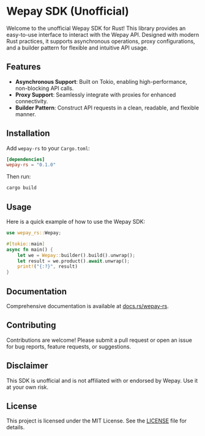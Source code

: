 # Wepay SDK (Unofficial)

Welcome to the unofficial Wepay SDK for Rust! This library provides an easy-to-use interface to interact with the Wepay API. Designed with modern Rust practices, it supports asynchronous operations, proxy configurations, and a builder pattern for flexible and intuitive API usage.

## Features

- **Asynchronous Support**: Built on Tokio, enabling high-performance, non-blocking API calls.
- **Proxy Support**: Seamlessly integrate with proxies for enhanced connectivity.
- **Builder Pattern**: Construct API requests in a clean, readable, and flexible manner.

## Installation

Add `wepay-rs` to your `Cargo.toml`:

```toml
[dependencies]
wepay-rs = "0.1.0"
```

Then run:

```bash
cargo build
```

## Usage

Here is a quick example of how to use the Wepay SDK:

```rust
use wepay_rs::Wepay;

#[tokio::main]
async fn main() {
    let we = Wepay::builder().build().unwrap();
    let result = we.product().await.unwrap();
    print!("{:?}", result)
}
```

## Documentation

Comprehensive documentation is available at [docs.rs/wepay-rs](https://docs.rs/wepay-rs).

## Contributing

Contributions are welcome! Please submit a pull request or open an issue for bug reports, feature requests, or suggestions.

## Disclaimer

This SDK is unofficial and is not affiliated with or endorsed by Wepay. Use it at your own risk.

## License

This project is licensed under the MIT License. See the [LICENSE](LICENSE) file for details.

